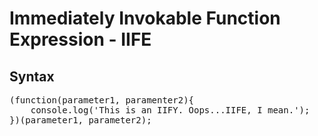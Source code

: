 # Immediately Invokable Function Expression - IIFE

## Syntax
<pre>
(function(parameter1, paramenter2){
    console.log('This is an IIFY. Oops...IIFE, I mean.');
})(parameter1, parameter2);
</pre>